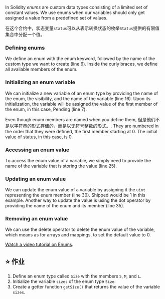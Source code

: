 In Solidity *enums* are custom data types consisting of a limited set of constant values. We use enums when our variables should only get assigned a value from a predefined set of values. 

在这个合约中，状态变量`status`可以从表示转换状态的枚举`Status`提供的有限值集合中分配一个值。


### Defining enums
We define an enum with the enum keyword, followed by the name of the custom type we want to create (line 6). Inside the curly braces, we define all available members of the enum.

### Initializing an enum variable
We can initialize a new variable of an enum type by providing the name of the enum, the visibility, and the name of the variable (line 16). Upon its initialization, the variable will be assigned the value of the first member of the enum, in this case, Pending (line 7).

Even though enum members are named when you define them, 但是他们不是以字符串的形式存储的，而是以无符号整数的形式。. They are numbered in the order that they were defined, the first member starting at 0. The initial value of status, in this case, is 0.

### Accessing an enum value
To access the enum value of a variable, we simply need to provide the name of the variable that is storing the value (line 25).

### Updating an enum value
We can update the enum value of a variable by assigning it the `uint` representing the enum member (line 30). Shipped would be 1 in this example. Another way to update the value is using the dot operator by providing the name of the enum and its member (line 35).

### Removing an enum value
We can use the delete operator to delete the enum value of the variable, which means as for arrays and mappings, to set the default value to 0.

<a href="https://www.youtube.com/watch?v=yJbx07N15j0" target="_blank">Watch a video tutorial on Enums</a>.

## ⭐️ 作业
1. Define an enum type called `Size` with the members `S`, `M`, and `L`.
2. Initialize the variable `sizes` of the enum type `Size`.
3. Create a getter function `getSize()` that returns the value of the variable `sizes`.